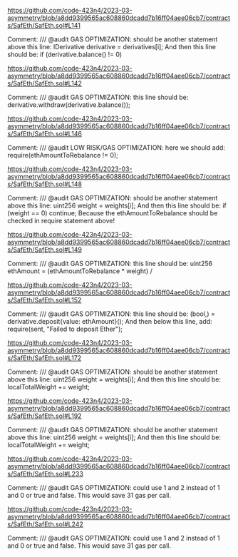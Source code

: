 https://github.com/code-423n4/2023-03-asymmetry/blob/a8dd9399565ac608860dcadd7b16ff04aee06cb7/contracts/SafEth/SafEth.sol#L141

Comment:
/// @audit GAS OPTIMIZATION: should be another statement above this line: IDerivative derivative = derivatives[i]; And then this line should be: if (derivative.balance() != 0)

https://github.com/code-423n4/2023-03-asymmetry/blob/a8dd9399565ac608860dcadd7b16ff04aee06cb7/contracts/SafEth/SafEth.sol#L142

Comment:
/// @audit GAS OPTIMIZATION: this line should be: derivative.withdraw(derivative.balance());

https://github.com/code-423n4/2023-03-asymmetry/blob/a8dd9399565ac608860dcadd7b16ff04aee06cb7/contracts/SafEth/SafEth.sol#L146

Comment:
/// @audit LOW RISK/GAS OPTIMIZATION: here we should add: require(ethAmountToRebalance != 0);

https://github.com/code-423n4/2023-03-asymmetry/blob/a8dd9399565ac608860dcadd7b16ff04aee06cb7/contracts/SafEth/SafEth.sol#L148

Comment:
/// @audit GAS OPTIMIZATION: should be another statement above this line: uint256 weight = weights[i]; And then this line should be: if (weight == 0) continue; Because the ethAmountToRebalance should be checked in require statement above!

https://github.com/code-423n4/2023-03-asymmetry/blob/a8dd9399565ac608860dcadd7b16ff04aee06cb7/contracts/SafEth/SafEth.sol#L149

Comment:
/// @audit GAS OPTIMIZATION: this line should be: uint256 ethAmount = (ethAmountToRebalance * weight) / 

https://github.com/code-423n4/2023-03-asymmetry/blob/a8dd9399565ac608860dcadd7b16ff04aee06cb7/contracts/SafEth/SafEth.sol#L152

Comment:
/// @audit GAS OPTIMIZATION: this line should be: (bool,) = derivative.deposit{value: ethAmount}(); And then below this line, add: require(sent, "Failed to deposit Ether");

https://github.com/code-423n4/2023-03-asymmetry/blob/a8dd9399565ac608860dcadd7b16ff04aee06cb7/contracts/SafEth/SafEth.sol#L172

Comment:
/// @audit GAS OPTIMIZATION: should be another statement above this line: uint256 weight = weights[i]; And then this line should be: localTotalWeight += weight;

https://github.com/code-423n4/2023-03-asymmetry/blob/a8dd9399565ac608860dcadd7b16ff04aee06cb7/contracts/SafEth/SafEth.sol#L192

Comment:
/// @audit GAS OPTIMIZATION: should be another statement above this line: uint256 weight = weights[i]; And then this line should be: localTotalWeight += weight;

https://github.com/code-423n4/2023-03-asymmetry/blob/a8dd9399565ac608860dcadd7b16ff04aee06cb7/contracts/SafEth/SafEth.sol#L233

Comment:
/// @audit GAS OPTIMIZATION: could use 1 and 2 instead of 1 and 0 or true and false. This would save 31 gas per call.

https://github.com/code-423n4/2023-03-asymmetry/blob/a8dd9399565ac608860dcadd7b16ff04aee06cb7/contracts/SafEth/SafEth.sol#L242

Comment:
/// @audit GAS OPTIMIZATION: could use 1 and 2 instead of 1 and 0 or true and false. This would save 31 gas per call.